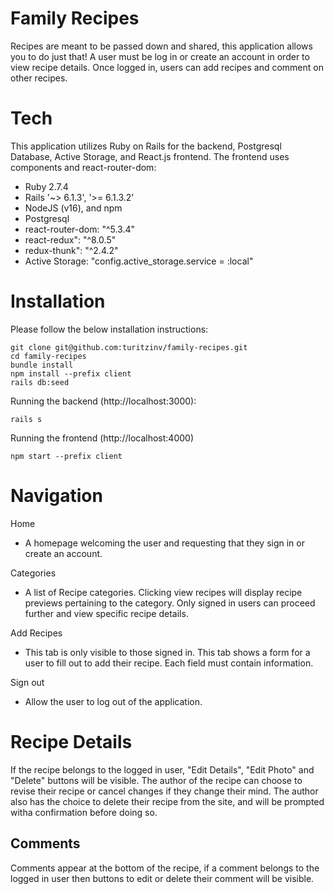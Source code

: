 # Family Recipes

Recipes are meant to be passed down and shared, this application allows you to do just that! A user must be log in or create an account in order to view recipe details. Once logged in, users can add recipes and comment on other recipes.

# Tech

This application utilizes Ruby on Rails for the backend, Postgresql Database, Active Storage, and React.js frontend. The frontend uses components and react-router-dom:

- Ruby 2.7.4
- Rails '~> 6.1.3', '>= 6.1.3.2'
- NodeJS (v16), and npm
- Postgresql
- react-router-dom: "^5.3.4"
- react-redux": "^8.0.5"
- redux-thunk": "^2.4.2"
- Active Storage: "config.active_storage.service = :local"

# Installation

Please follow the below installation instructions:

```
git clone git@github.com:turitzinv/family-recipes.git
cd family-recipes
bundle install
npm install --prefix client
rails db:seed
```

Running the backend (http://localhost:3000):
```
rails s
```


Running the frontend (http://localhost:4000)
```
npm start --prefix client
```

# Navigation

Home
- A homepage welcoming the user and requesting that they sign in or create an account.

Categories
- A list of Recipe categories. Clicking view recipes will display recipe previews pertaining to the category. Only signed in users can proceed further and view specific recipe details.

Add Recipes
- This tab is only visible to those signed in. This tab shows a form for a user to fill out to add their recipe. Each field must contain information.

Sign out
- Allow the user to log out of the application.

# Recipe Details

If the recipe belongs to the logged in user, "Edit Details", "Edit Photo" and "Delete" buttons will be visible. The author of the recipe can choose to revise their recipe or cancel changes if they change their mind. The author also has the choice to delete their recipe from the site, and will be prompted witha confirmation before doing so.

## Comments

Comments appear at the bottom of the recipe, if a comment belongs to the logged in user then buttons to edit or delete their comment will be visible.

